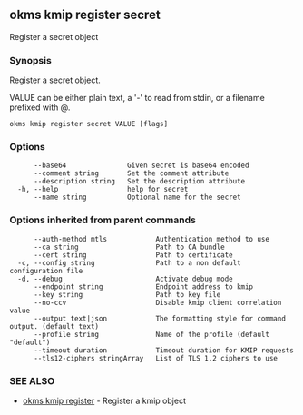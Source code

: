 ## okms kmip register secret

Register a secret object

### Synopsis

Register a secret object.

VALUE can be either plain text, a '-' to read from stdin, or a filename prefixed with @.

```
okms kmip register secret VALUE [flags]
```

### Options

```
      --base64               Given secret is base64 encoded
      --comment string       Set the comment attribute
      --description string   Set the description attribute
  -h, --help                 help for secret
      --name string          Optional name for the secret
```

### Options inherited from parent commands

```
      --auth-method mtls            Authentication method to use
      --ca string                   Path to CA bundle
      --cert string                 Path to certificate
  -c, --config string               Path to a non default configuration file
  -d, --debug                       Activate debug mode
      --endpoint string             Endpoint address to kmip
      --key string                  Path to key file
      --no-ccv                      Disable kmip client correlation value
      --output text|json            The formatting style for command output. (default text)
      --profile string              Name of the profile (default "default")
      --timeout duration            Timeout duration for KMIP requests
      --tls12-ciphers stringArray   List of TLS 1.2 ciphers to use
```

### SEE ALSO

* [okms kmip register](okms_kmip_register.md)	 - Register a kmip object

